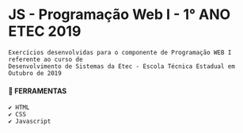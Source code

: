 # JS - Programação Web I - 1° ANO ETEC 2019
    Exercícios desenvolvidas para o componente de Programação WEB I referente ao curso de 
    Desenvolvimento de Sistemas da Etec - Escola Técnica Estadual em Outubro de 2019 

#### 📌 FERRAMENTAS
    ✔️ HTML
    ✔️ CSS
    ✔️ Javascript

